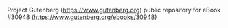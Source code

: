 Project Gutenberg (https://www.gutenberg.org) public repository for eBook #30948 (https://www.gutenberg.org/ebooks/30948)
